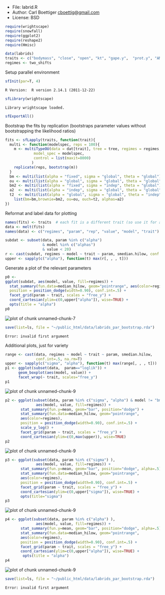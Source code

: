 * File: labrid.R
* Author: Carl Boettiger <cboettig@gmail.com>
* License: BSD 





```r
require(wrightscape)
require(snowfall)
require(ggplot2)
require(reshape2)
require(Hmisc)
```








```r
data(labrids)
traits <- c("bodymass", "close", "open", "kt", "gape.y",  "prot.y", "AM.y", "SH.y", "LP.y")
regimes <- two_shifts
```




Setup parallel environment



```r
sfInit(par=T, 4)   
```



```
R Version:  R version 2.14.1 (2011-12-22) 

```



```r
sfLibrary(wrightscape)
```



```
Library wrightscape loaded.
```



```r
sfExportAll()
```




Bootstrap the fits by replication (bootstraps parameter values without bootstrapping the likelihood ratios)




```r
fits <- sfLapply(traits, function(trait){
  multi <- function(modelspec, reps = 100){
    m <- multiTypeOU(data = dat[trait], tree = tree, regimes = regimes, 
  		     model_spec = modelspec, 
		     control = list(maxit=8000)
		    ) 
    replicate(reps, bootstrap(m))
  }
  bm <- multi(list(alpha = "fixed", sigma = "global", theta = "global")) 
  ou <- multi(list(alpha = "global", sigma = "global", theta = "global")) 
  bm2 <- multi(list(alpha = "fixed", sigma = "indep", theta = "global")) 
  a2  <- multi(list(alpha = "indep", sigma = "global", theta = "global")) 
  t2  <- multi(list(alpha = "global", sigma = "global", theta = "indep")) 
	list(bm=bm,brownie=bm2, ou=ou, ouch=t2, alphas=a2)
})
```




Reformat and label data for plotting



```r
names(fits) <- traits  # each fit is a different trait (so use it for a label)
data <- melt(fits)
names(data) <- c("regimes", "param", "rep", "value", "model", "trait")
```







```r
subdat <- subset(data, param %in% c("alpha") 
                 & model %in% c("alphas") 
                 & value < 20)
r <- cast(subdat, regimes ~ model ~ trait ~ param, smedian.hilow, conf.int=.5, na.rm=T)
upper <- sapply(c("alpha"), function(t) max(r[, , , t]))
```





Generate a plot of the relevant parameters



```r
p0 <- 
ggplot(subdat, aes(model, value, fill=regimes)) + 
  stat_summary(fun.data=median_hilow, geom="pointrange", aes(color=regimes), 
  position = position_dodge(width=0.90), conf.int=.5) +
  facet_grid(param ~ trait, scales = "free_y") + 
  coord_cartesian(ylim=c(0,upper["alpha"]), wise=TRUE) +
  opts(title = "alpha")
p0
```

![plot of chunk unnamed-chunk-7](http://farm8.staticflickr.com/7256/6922704638_684d116bb8_o.png) 






```r
save(list=ls, file = "~/public_html/data/labrids_par_bootstrap.rda")
```



```
Error: invalid first argument
```






Additional plots, just for variety



```r
range <- cast(data, regimes ~ model ~ trait ~ param, smedian.hilow,
              conf.int=.5, na.rm=T)
upper <- sapply(c("sigma", "alpha"), function(t) max(range[, , , t]))
p1 <- ggplot(subset(data,  param=="loglik")) + 
      geom_boxplot(aes(model, value)) +
      facet_wrap(~ trait, scales="free_y")
p1
```

![plot of chunk unnamed-chunk-9](http://farm8.staticflickr.com/7253/7066357345_5b7b949d07_o.png) 

```r
p2 <- ggplot(subset(data, param %in% c("sigma", "alpha") & model != "bm"),
              aes(model, value, fill=regimes)) + 
       stat_summary(fun.y=mean, geom="bar", position="dodge") + 
       stat_summary(fun.data=median_hilow, geom="pointrange",
       aes(color=regimes), 
       position = position_dodge(width=0.90), conf.int=.5) +
       scale_y_log() + 
       facet_grid(param ~ trait, scales = "free_y") + 
       coord_cartesian(ylim=c(0,max(upper)), wise=TRUE)
p2
```

![plot of chunk unnamed-chunk-9](http://farm6.staticflickr.com/5333/7066357573_3e71012e4e_o.png) 

```r
p3 <- ggplot(subset(data, param %in% c("sigma") ), 
              aes(model, value, fill=regimes)) + 
       stat_summary(fun.y=mean, geom="bar", position="dodge", alpha=.5) + 
       stat_summary(fun.data=median_hilow, geom="pointrange",
       aes(color=regimes), 
       position = position_dodge(width=0.90), conf.int=.5) +
       facet_grid(param ~ trait, scales = "free_y") + 
       coord_cartesian(ylim=c(0,upper["sigma"]), wise=TRUE) +  
       opts(title="sigma")
p3
```

![plot of chunk unnamed-chunk-9](http://farm8.staticflickr.com/7251/6920279016_163f5c778f_o.png) 

```r
p4 <- ggplot(subset(data, param %in% c("alpha") ), 
              aes(model, value, fill=regimes)) + 
       stat_summary(fun.y=mean, geom="bar", position="dodge", alpha=.5) +
       stat_summary(fun.data=median_hilow, geom="pointrange",
       aes(color=regimes), 
       position = position_dodge(width=0.90), conf.int=.5) +
       facet_grid(param ~ trait, scales = "free_y") + 
       coord_cartesian(ylim=c(0,upper["alpha"]), wise=TRUE) +
        opts(title = "alpha")
p4
```

![plot of chunk unnamed-chunk-9](http://farm6.staticflickr.com/5450/7066358019_01ae5deb6a_o.png) 




```r
save(list=ls, file = "~/public_html/data/labrids_par_bootstrap.rda")
```



```
Error: invalid first argument
```






